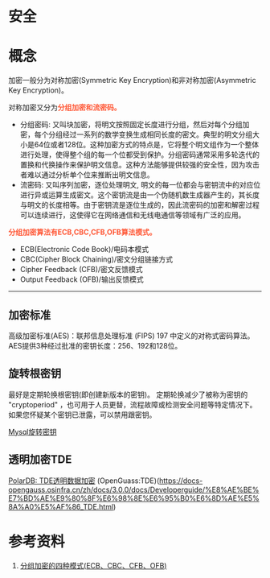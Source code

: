 # 安全
# 概念
加密一般分为对称加密(Symmetric Key Encryption)和非对称加密(Asymmetric Key Encryption)。

对称加密又分为<b><font color=ff5533>分组加密和流密码。</font></b>

- 分组密码: 又叫块加密，将明文按照固定长度进行分组，然后对每个分组加密，每个分组经过一系列的数学变换生成相同长度的密文。典型的明文分组大小是64位或者128位。这种加密方式的特点是，它将整个明文组作为一个整体进行处理，使得整个组的每一个位都受到保护。分组密码通常采用多轮迭代的置换和代换操作来保护明文信息。这种方法能够提供较强的安全性，因为攻击者难以通过分析单个位来推断出明文信息。
- 流密码: 又叫序列加密，逐位处理明文, 明文的每一位都会与密钥流中的对应位进行异或运算生成密文。这个密钥流是由一个伪随机数生成器产生的，其长度与明文的长度相等。由于密钥流是逐位生成的，因此流密码的加密和解密过程可以连续进行，这使得它在网络通信和无线电通信等领域有广泛的应用。

<b><font color=ff5533>分组加密算法有ECB,CBC,CFB,OFB算法模式。</font></b>

- ECB(Electronic Code Book)/电码本模式
- CBC(Cipher Block Chaining)/密文分组链接方式
- Cipher Feedback (CFB)/密文反馈模式
- Output Feedback (OFB)/输出反馈模式

---

## 加密标准



高级加密标准(AES)：联邦信息处理标准 (FIPS) 197 中定义的对称式密码算法。AES提供3种经过批准的密钥长度：256、192和128位。



## 旋转根密钥

最好是定期轮换根密钥(即创建新版本的密钥)。 定期轮换减少了被称为密钥的 "cryptoperiod" ，也可用于人员更替，流程故障或检测安全问题等特定情况下。如果您怀疑某个密钥已泄露，可以禁用跟密钥。



[Mysql旋转密钥](../../MySQL/00_Overview.md#主密钥轮换)

## 透明加密TDE

[PolarDB: TDE透明数据加密](https://docs.polardbpg.com/1714370867366/features/v11/security/tde.html)
(OpenGuass:TDE)(https://docs-opengauss.osinfra.cn/zh/docs/3.0.0/docs/Developerguide/%E8%AE%BE%E7%BD%AE%E9%80%8F%E6%98%8E%E6%95%B0%E6%8D%AE%E5%8A%A0%E5%AF%86_TDE.html)

# 参考资料
1. [分组加密的四种模式(ECB、CBC、CFB、OFB)](https://www.cnblogs.com/yanzi-meng/p/9640578.html)
